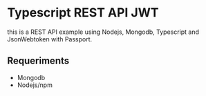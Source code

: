 # Typescript REST API JWT

this is a REST API example using Nodejs, Mongodb, Typescript and JsonWebtoken with Passport.

## Requeriments

* Mongodb
* Nodejs/npm
